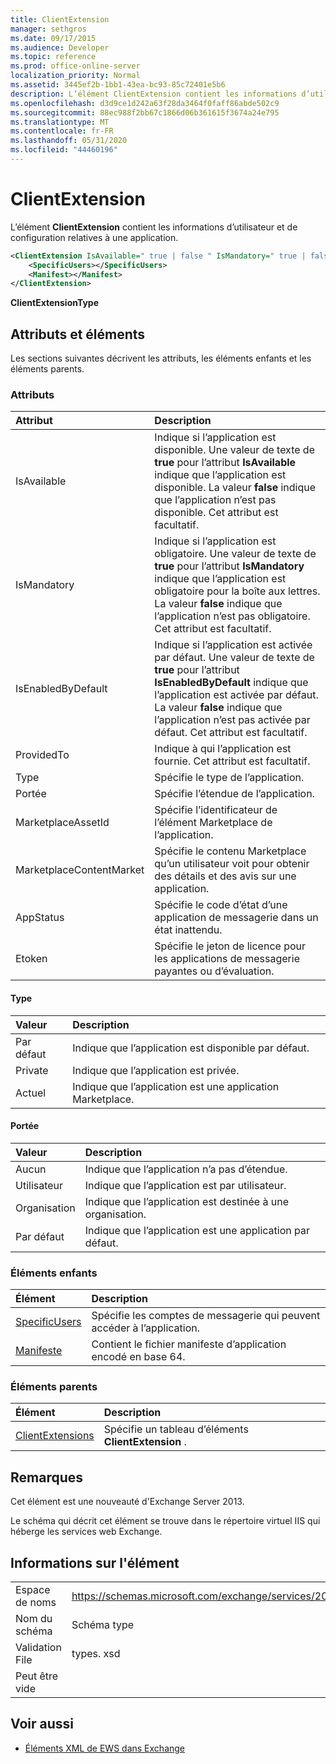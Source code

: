 ```yaml
---
title: ClientExtension
manager: sethgros
ms.date: 09/17/2015
ms.audience: Developer
ms.topic: reference
ms.prod: office-online-server
localization_priority: Normal
ms.assetid: 3445ef2b-1bb1-43ea-bc93-85c72401e5b6
description: L’élément ClientExtension contient les informations d’utilisateur et de configuration relatives à une application.
ms.openlocfilehash: d3d9ce1d242a63f28da3464f0faff86abde502c9
ms.sourcegitcommit: 88ec988f2bb67c1866d06b361615f3674a24e795
ms.translationtype: MT
ms.contentlocale: fr-FR
ms.lasthandoff: 05/31/2020
ms.locfileid: "44460196"
---
```

# <a name="clientextension"></a>ClientExtension

L’élément **ClientExtension** contient les informations d’utilisateur et de configuration relatives à une application. 
  
```XML
<ClientExtension IsAvailable=" true | false " IsMandatory=" true | false " IsEnabledByDefault=" true | false " Type="" Scope="" MarketplaceAssetId="" MarketplaceContentMarket="" AppStatus="" Etoken="">
    <SpecificUsers></SpecificUsers>
    <Manifest></Manifest>
</ClientExtension>
```

 **ClientExtensionType**
## <a name="attributes-and-elements"></a>Attributs et éléments

Les sections suivantes décrivent les attributs, les éléments enfants et les éléments parents.
  
### <a name="attributes"></a>Attributs

|**Attribut**|**Description**|
|:-----|:-----|
|IsAvailable  <br/> |Indique si l’application est disponible. Une valeur de texte de **true** pour l’attribut **IsAvailable** indique que l’application est disponible. La valeur **false** indique que l’application n’est pas disponible. Cet attribut est facultatif.  <br/> |
|IsMandatory  <br/> |Indique si l’application est obligatoire. Une valeur de texte de **true** pour l’attribut **IsMandatory** indique que l’application est obligatoire pour la boîte aux lettres. La valeur **false** indique que l’application n’est pas obligatoire. Cet attribut est facultatif.  <br/> |
|IsEnabledByDefault  <br/> |Indique si l’application est activée par défaut. Une valeur de texte de **true** pour l’attribut **IsEnabledByDefault** indique que l’application est activée par défaut. La valeur **false** indique que l’application n’est pas activée par défaut. Cet attribut est facultatif.  <br/> |
|ProvidedTo  <br/> |Indique à qui l’application est fournie. Cet attribut est facultatif.  <br/> |
|Type  <br/> |Spécifie le type de l’application.  <br/> |
|Portée  <br/> |Spécifie l’étendue de l’application.  <br/> |
|MarketplaceAssetId  <br/> |Spécifie l’identificateur de l’élément Marketplace de l’application.  <br/> |
|MarketplaceContentMarket  <br/> |Spécifie le contenu Marketplace qu’un utilisateur voit pour obtenir des détails et des avis sur une application.  <br/> |
|AppStatus  <br/> |Spécifie le code d’état d’une application de messagerie dans un état inattendu.  <br/> |
|Etoken  <br/> |Spécifie le jeton de licence pour les applications de messagerie payantes ou d’évaluation.  <br/> |
   
#### <a name="type"></a>Type

|**Valeur**|**Description**|
|:-----|:-----|
|Par défaut  <br/> |Indique que l’application est disponible par défaut.  <br/> |
|Private  <br/> |Indique que l’application est privée.  <br/> |
|Actuel  <br/> |Indique que l’application est une application Marketplace.  <br/> |
   
#### <a name="scope"></a>Portée

|**Valeur**|**Description**|
|:-----|:-----|
|Aucun  <br/> |Indique que l’application n’a pas d’étendue.  <br/> |
|Utilisateur  <br/> |Indique que l’application est par utilisateur.  <br/> |
|Organisation  <br/> |Indique que l’application est destinée à une organisation.  <br/> |
|Par défaut  <br/> |Indique que l’application est une application par défaut.  <br/> |
   
### <a name="child-elements"></a>Éléments enfants

|**Élément**|**Description**|
|:-----|:-----|
|[SpecificUsers](specificusers.md) <br/> |Spécifie les comptes de messagerie qui peuvent accéder à l’application.  <br/> |
|[Manifeste](manifest.md) <br/> |Contient le fichier manifeste d’application encodé en base 64.  <br/> |
   
### <a name="parent-elements"></a>Éléments parents

|**Élément**|**Description**|
|:-----|:-----|
|[ClientExtensions](clientextensions.md) <br/> |Spécifie un tableau d’éléments **ClientExtension** .  <br/> |
   
## <a name="remarks"></a>Remarques

Cet élément est une nouveauté d'Exchange Server 2013.
  
Le schéma qui décrit cet élément se trouve dans le répertoire virtuel IIS qui héberge les services web Exchange.
  
## <a name="element-information"></a>Informations sur l'élément

|||
|:-----|:-----|
|Espace de noms  <br/> |https://schemas.microsoft.com/exchange/services/2006/types  <br/> |
|Nom du schéma  <br/> |Schéma type  <br/> |
|Validation File  <br/> |types. xsd  <br/> |
|Peut être vide  <br/> ||
   
## <a name="see-also"></a>Voir aussi



- [Éléments XML de EWS dans Exchange](ews-xml-elements-in-exchange.md)

